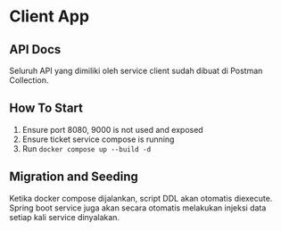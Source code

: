 # Client App

## API Docs

Seluruh API yang dimiliki oleh service client sudah dibuat di Postman Collection.

## How To Start

1. Ensure port 8080, 9000 is not used and exposed
2. Ensure ticket service compose is running
3. Run `docker compose up --build -d`

## Migration and Seeding
Ketika docker compose dijalankan, script DDL akan otomatis diexecute. Spring boot service juga akan secara otomatis melakukan injeksi data setiap kali service dinyalakan.

